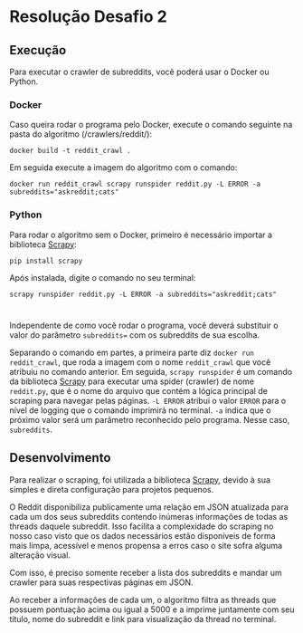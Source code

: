 # Resolução Desafio 2

## Execução

Para executar o crawler de subreddits, você poderá usar o Docker ou Python.

### Docker

Caso queira rodar o programa pelo Docker, execute o comando seguinte na pasta do algoritmo (/crawlers/reddit/):

```docker build -t reddit_crawl .```

Em seguida execute a imagem do algoritmo com o comando:

```docker run reddit_crawl scrapy runspider reddit.py -L ERROR -a subreddits="askreddit;cats"```

### Python

Para rodar o algoritmo sem o Docker, primeiro é necessário importar a biblioteca [Scrapy](https://scrapy.org/):

```pip install scrapy```

Após instalada, digite o comando no seu terminal:

```scrapy runspider reddit.py -L ERROR -a subreddits="askreddit;cats"```

#

Independente de como você rodar o programa, você deverá substituir o valor do parâmetro `subreddits=` com os subreddits de sua escolha.

Separando o comando em partes, a primeira parte diz `docker run reddit_crawl`, que roda a imagem com o nome `reddit_crawl` que você atribuiu no comando anterior. Em seguida, `scrapy runspider` é um comando da biblioteca [Scrapy](https://scrapy.org/) para executar uma spider (crawler) de nome `reddit.py`, que é o nome do arquivo que contém a lógica principal de scraping para navegar pelas páginas. `-L ERROR` atribui o valor `ERROR` para o nível de logging que o comando imprimirá no terminal. `-a` indica que o próximo valor será um parâmetro reconhecido pelo programa. Nesse caso, `subreddits`.

## Desenvolvimento

Para realizar o scraping, foi utilizada a biblioteca [Scrapy](https://scrapy.org/), devido à sua simples e direta configuração para projetos pequenos.

O Reddit disponibiliza publicamente uma relação em JSON atualizada para cada um dos seus subreddits contendo inúmeras informações de todas as threads daquele subreddit. Isso facilita a complexidade do scraping no nosso caso visto que os dados necessários estão disponíveis de forma mais limpa, acessível e menos propensa a erros caso o site sofra alguma alteração visual.

Com isso, é preciso somente receber a lista dos subreddits e mandar um crawler para suas respectivas páginas em JSON.

Ao receber a informações de cada um, o algoritmo filtra as threads que possuem pontuação acima ou igual a 5000 e a imprime juntamente com seu título, nome do subreddit e link para visualização da thread no terminal.
